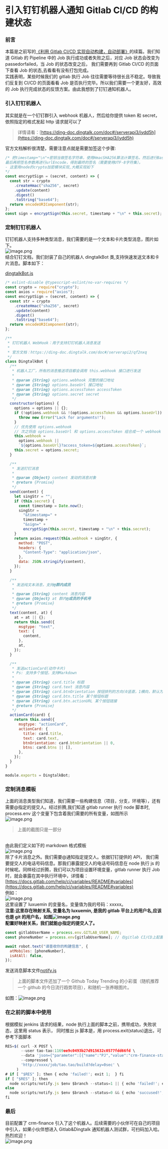 # 引入钉钉机器人通知 Gitlab CI/CD 的构建状态

### 前言

本篇是之前写的[《利用 Gitlab CI/CD 实现自动构建，自动部署》](https://www.yuque.com/docs/share/fd36e616-3df8-4e20-934d-9e129da3f15c)的续篇。我们知道 Gitlab 的 Pipeline 中的 Job 执行成功或者失败之后，对应 Job 状态会改变为 passedorfailed，当 Job 的状态改变之后， 我们需要再到 Gitlab CI/CD 的页面下查看 Job 的状态,去看看有没有打包完成。<br />实践表明，某些时候我们的 gitlab 执行 Job 往往需要等待很长且不稳定。导致我们反复到 CI/CD 的页面看看 Job 是否执行完毕。所以我们需要一个更友好，高效的 Job 执行完成状态的反馈方案。由此我想到了钉钉通知机器人。

### 引入钉钉机器人

其实就是在一个钉钉群引入 webhook 机器人，然后给你提供 token 和 secret， 依照指定的格式发起 http 请求就可以了

> 详情请看：[https://ding-doc.dingtalk.com/doc#/serverapi3/iydd5h](https://ding-doc.dingtalk.com/doc#/serverapi3/iydd5h)

官方文档解析很清楚，需要注意点就是需要加签这个步骤:

```javascript
/* 把timestamp+"\n"+密钥当做签名字符串，使用HmacSHA256算法计算签名，然后进行Base64 encode，\n
最后再把签名参数再进行urlEncode，得到最终的签名（需要使用UTF-8字符集）。
- 这里用node的crypto加密模块实现,大概实现如下
*/
const encryptSign = (secret, content) => {
  const str = crypto
    .createHmac("sha256", secret)
    .update(content)
    .digest()
    .toString("base64");
  return encodeURIComponent(str);
};
const sign = encryptSign(this.secret, timestamp + "\n" + this.secret);
```

### 定制钉钉机器人

钉钉机器人支持多种类型消息，我们需要的是一个文本和卡片类型消息，图片如下。<br />![image.png](https://cdn.nlark.com/yuque/0/2020/png/365160/1594885514400-bc4c9728-8049-4db9-ab3c-31e390847a6d.png)<br />结合钉钉文档，我们封装了自己的机器人 dingtalkBot 类,支持快速发送文本和卡片消息。脚本如下：

[dingtalkBot.js](https://www.yuque.com/attachments/yuque/0/2020/js/365160/1594885981137-af51c06f-1b5e-4f93-9bee-86fbd845fb51.js?_lake_card=%7B%22uid%22%3A%221594885981113-0%22%2C%22src%22%3A%22https%3A%2F%2Fwww.yuque.com%2Fattachments%2Fyuque%2F0%2F2020%2Fjs%2F365160%2F1594885981137-af51c06f-1b5e-4f93-9bee-86fbd845fb51.js%22%2C%22name%22%3A%22dingtalkBot.js%22%2C%22size%22%3A2942%2C%22type%22%3A%22text%2Fjavascript%22%2C%22ext%22%3A%22js%22%2C%22progress%22%3A%7B%22percent%22%3A99%7D%2C%22status%22%3A%22done%22%2C%22percent%22%3A0%2C%22id%22%3A%22HYfKA%22%2C%22card%22%3A%22file%22%7D)

```javascript
/* eslint-disable @typescript-eslint/no-var-requires */
const crypto = require("crypto");
const axios = require("axios");
const encryptSign = (secret, content) => {
  const str = crypto
    .createHmac("sha256", secret)
    .update(content)
    .digest()
    .toString("base64");
  return encodeURIComponent(str);
};

/**
 * 钉钉机器人 WebHook：用于支持钉钉机器人消息发送
 *
 * 官方文档：https://ding-doc.dingtalk.com/doc#/serverapi2/qf2nxq
 */
class DingtalkBot {
  /**
   * 机器人工厂，所有的消息推送项目都会调用 this.webhook 接口进行发送
   *
   * @param {String} options.webhook 完整的接口地址
   * @param {String} options.baseUrl 接口地址
   * @param {String} options.accessToken accessToken
   * @param {String} options.secret secret
   */
  constructor(options) {
    options = options || {};
    if (!options.webhook && !(options.accessToken && options.baseUrl)) {
      throw new Error("Lack for arguments!");
    }
    // 优先使用 options.webhook
    // 次之将由 options.baseUrl 和 options.accessToken 组合成一个 webhook 地址
    this.webhook =
      options.webhook ||
      `${options.baseUrl}?access_token=${options.accessToken}`;
    this.secret = options.secret;
  }

  /**
   * 发送钉钉消息
   *
   * @param {Object} content 发动的消息对象
   * @return {Promise}
   */
  send(content) {
    let singStr = "";
    if (this.secret) {
      const timestamp = Date.now();
      singStr =
        "&timestamp=" +
        timestamp +
        "&sign=" +
        encryptSign(this.secret, timestamp + "\n" + this.secret);
    }
    return axios.request(this.webhook + singStr, {
      method: "POST",
      headers: {
        "Content-Type": "application/json",
      },
      data: JSON.stringify(content),
    });
  }

  /**
   * 发送纯文本消息，支持@群内成员
   *
   * @param {String} content 消息内容
   * @param {Object} at 群内@成员的手机号
   * @return {Promise}
   */
  text(content, at) {
    at = at || {};
    return this.send({
      msgtype: "text",
      text: {
        content,
      },
      at,
    });
  }

  /**
   * 发送actionCard(动作卡片)
   * Ps: 支持多个按钮，支持Markdown
   *
   * @param {String} card.title 标题
   * @param {String} card.text 消息内容
   * @param {String} card.btnOrientation 按钮排列的方向(0竖直，1横向，默认为0)
   * @param {String} card.btn.title 某个按钮标题
   * @param {String} card.btn.actionURL 某个按钮链接
   * @return {Promise}
   */
  actionCard(card) {
    return this.send({
      msgtype: "actionCard",
      actionCard: {
        title: card.title,
        text: card.text,
        btnOrientation: card.btnOrientation || 0,
        btns: card.btns || [],
      },
    });
  }
}

module.exports = DingtalkBot;
```

<a name="L2ZPz"></a>

### 定制消息模板

上面的消息类型我们知道，我们需要一些构建信息（项目，分支，环境等），还有需要@指定的提交人。经过折腾,我们知道 gitlab runner 执行 node 脚本时, process.env 这个变量下包含着我们需要的所有变量，如图所示<br />![image.png](https://cdn.nlark.com/yuque/0/2020/png/365160/1594886819835-463cebea-4931-4e9b-be5e-9cc185045a49.png#align=left&display=inline&height=425&margin=%5Bobject%20Object%5D&name=image.png&originHeight=851&originWidth=828&size=83113&status=done&style=none&width=414)

> 上面的截图只是一部分

<br />由此我们定义如下的 markdown 格式模板<br />![image.png](https://cdn.nlark.com/yuque/0/2020/png/365160/1594887218007-f42e1eec-382f-4672-ac1a-3466dc622004.png#align=left&display=inline&height=265&margin=%5Bobject%20Object%5D&name=image.png&originHeight=528&originWidth=505&size=34798&status=done&style=none&width=253)<br />除了卡片消息之外。我们需要@通知指定提交人。依据钉钉提供的 API， 我们需要提交人的电话号码信息。那我们暴露提交人的电话号码信息在 node 执行 js 的时候呢。同样经过折腾，我们可以为项目设置环境变量，gitlab runner 执行 Job 时，就会暴露在其中执行环境中，详情看：[https://docs.gitlab.com/help/ci/variables/README#variables](https://docs.gitlab.com/help/ci/variables/README#variables)<br />例如：<br />![image.png](https://cdn.nlark.com/yuque/0/2020/png/365160/1594888657442-a2045f4d-2b18-4398-9232-38a07d35cbb8.png#align=left&display=inline&height=413&margin=%5Bobject%20Object%5D&name=image.png&originHeight=413&originWidth=1075&size=39899&status=done&style=none&width=1075)<br />这里设置了 luxuemin 的变量名，变量值为我的号码：xxxxx。<br />**注意:这里存在映射关系, 变量名为 luxuemin, 是我的 gitlab 平台上的用户名,应该也是 git 的用户名，如图![image.png](https://cdn.nlark.com/yuque/0/2020/png/365160/1594888850206-e2b16981-e44f-43a3-b594-2dcedfb73338.png#align=left&display=inline&height=83&margin=%5Bobject%20Object%5D&name=image.png&originHeight=83&originWidth=392&size=5015&status=done&style=none&width=392)**<br />**配置好映射关系，我们就能@指定的提交人了。**

```javascript
const gitlabUserName = process.env.GITLAB_USER_NAME;
const phoneNumber = process.env[gitlabUserName]; // 在gitlab CI/CD上配置GITLAB_USER_NAME映射的电话号码

await robot.text("请查收你的构建信息", {
  atMobiles: [phoneNumber],
  isAtAll: false,
});
```

发送消息脚本文件[notify.js](https://www.yuque.com/attachments/yuque/0/2020/js/365160/1594889373949-579ad1eb-73df-49f6-8044-a8456937bc75.js?_lake_card=%7B%22uid%22%3A%221594889374014-0%22%2C%22src%22%3A%22https%3A%2F%2Fwww.yuque.com%2Fattachments%2Fyuque%2F0%2F2020%2Fjs%2F365160%2F1594889373949-579ad1eb-73df-49f6-8044-a8456937bc75.js%22%2C%22name%22%3A%22notify.js%22%2C%22size%22%3A3757%2C%22type%22%3A%22text%2Fjavascript%22%2C%22ext%22%3A%22js%22%2C%22progress%22%3A%7B%22percent%22%3A99%7D%2C%22status%22%3A%22done%22%2C%22percent%22%3A0%2C%22id%22%3A%2288rNQ%22%2C%22card%22%3A%22file%22%7D)

> 上面的脚本文件还加了一个 Github Today Trending 的小彩蛋（随机推荐一个 github 的今日流行趋势项目），和随机一张养眼图片。

如图：![image.png](https://cdn.nlark.com/yuque/0/2020/png/365160/1594889577117-e90e172e-2326-4e0b-bada-dd0a40eec40d.png#align=left&display=inline&height=537&margin=%5Bobject%20Object%5D&name=image.png&originHeight=715&originWidth=465&size=152393&status=done&style=none&width=349)<br />

### 在之前的脚本中使用

根据模拟 jenkins 请求的结果，node 执行上面的脚本之前，携带成功，失败状态，这里用 status 表示， 同时推出 js 脚本是，用 process.exit(status)退出，可参考下面脚本

```javascript
RES=$( curl -X POST \
       --user tao-tao:1169ee9c0493b27d915632c0577fdd66fd \
       --data 'json={"parameter":[{"name":"PJ","value":"crm-finance-static"},{"name":"MYENV", "value":"'$env'"},{"name":"TAG","value":"'$branch'"}]}' \
       --compressed \
       'http://xxxx/job/tao.tao/build?delay=0sec' \
     )
# if [ "$RES" ]; then { echo 'failed!'; exit 1;  } fi
if [ "$RES" ]; then
  node scripts/notify.js $env $branch --status=1 || { echo 'failed!'; exit 1;}
else
  node scripts/notify.js $env $branch --status=0 && { echo 'succused!'; exit 0;}
fi

```

<a name="jUWv5"></a>

### 最后

目前配置了 crm-finance 引入了这个机器人。后续需要的小伙伴可在自己的项目中引入，如果小伙伴想进入 Gitlab&Dingtalk 通知机器人测试群，可扫码加入哈。热烈欢迎！<br />![image.png](https://cdn.nlark.com/yuque/0/2020/png/365160/1594890417489-1e33a3a3-b365-4794-b031-903349cf5302.png#align=left&display=inline&height=369&margin=%5Bobject%20Object%5D&name=image.png&originHeight=736&originWidth=537&size=149438&status=done&style=none&width=269)

